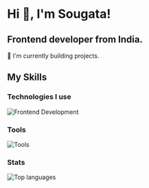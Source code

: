# Hi 👋, I'm Sougata! 
<h2>Frontend developer from India.</h2>

🌱 I'm currently building projects.

## My Skills

### Technologies I use
![Frontend Development](https://skillicons.dev/icons?i=html,css,js,ts,tailwind,react,next,nodejs,trpc,postgresql,prisma)
### Tools
![Tools](https://skillicons.dev/icons?i=git,github,vercel)

### Stats
![Top languages](https://github-readme-stats.vercel.app/api/top-langs?username=sougata-github&show_icons=true&theme=tokyonight)
